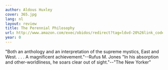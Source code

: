 ```yaml
---
author: Aldous Huxley
cover: 365.jpg
lang: nl
layout: review
title: The Perennial Philosophy
url: http://www.amazon.com/exec/obidos/redirect?tag=ldvd-20%26link_code=xm2%26camp=2025%26creative=165953%26path=http://www.amazon.com/gp/redirect.html%253fASIN=0060901918%2526tag=ldvd-20%2526lcode=xm2%2526cID=2025%2526ccmID=165953%2526location=/o/ASIN/0060901918%25253FSubscriptionId=0VJDVJ14KM0P0VXDCQ82
year: 0
---
```

"Both an anthology and an interpretation of the supreme mystics, East and West. . . . A magnificent achievement."--Rufus M. Jones "In his absorption and other-worldliness, he soars clear out of sight."--"The New Yorker"
